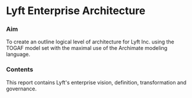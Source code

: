 # Lyft Enterprise Architecture

### Aim
To create an outline logical level of architecture for Lyft Inc. using the TOGAF model set with the maximal use of the Archimate modeling language.

### Contents
This report contains Lyft's enterprise vision, definition, transformation and governance.
